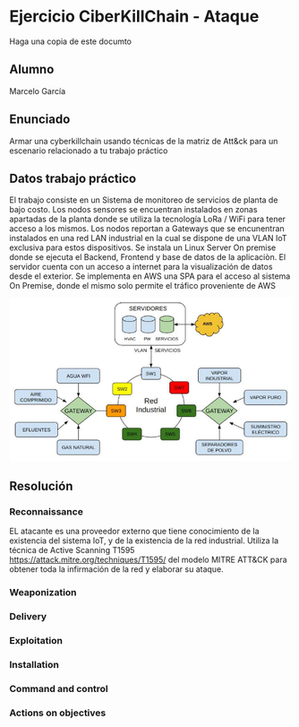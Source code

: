 # Ejercicio CiberKillChain - Ataque

Haga una copia de este documto

## Alumno

Marcelo García

## Enunciado

Armar una cyberkillchain usando técnicas de la matriz de Att&ck para un escenario relacionado a tu trabajo práctico


## Datos trabajo práctico

El trabajo consiste en un Sistema de monitoreo de servicios de planta de bajo costo. Los nodos sensores se encuentran instalados en zonas apartadas de la planta donde se utiliza la tecnología LoRa / WiFi para tener acceso a los mismos.
Los nodos reportan a Gateways que se encunentran instalados en una red LAN industrial en la cual se dispone de una VLAN IoT exclusiva para estos dispositivos.
Se instala un Linux Server On premise donde se ejecuta el Backend, Frontend y base de datos de la aplicaciòn.
El servidor cuenta con un acceso a internet para la visualización de datos desde el exterior.
Se implementa en AWS una SPA para el acceso al sistema On Premise, donde el mismo solo permite el tráfico proveniente de AWS

![](CIBS_ESQUEMARED.jpg)

## Resolución

### Reconnaissance
EL atacante es una proveedor externo que tiene conocimiento de la existencia del sistema IoT, y de la existencia de la red industrial.
Utiliza la técnica de Active Scanning T1595 https://attack.mitre.org/techniques/T1595/ del modelo MITRE ATT&CK para obtener toda la infirmación de la red y elaborar su ataque.


### Weaponization



### Delivery

### Exploitation

### Installation

### Command and control

### Actions on objectives

